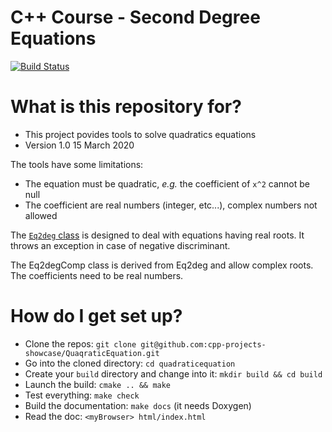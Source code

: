 C++ Course - Second Degree Equations
====================================

[![Build Status](https://travis-ci.com/cpp-projects-showcase/QuaqraticEquation.svg?branch=master)](https://travis-ci.com/cpp-projects-showcase/QuaqraticEquation)

# What is this repository for?
* This project povides tools to solve quadratics equations
* Version 1.0  15 March 2020

The tools have some limitations:
* The equation must be quadratic,
  _e.g._ the coefficient of `x^2` cannot be null
* The coefficient are real numbers (integer, etc...),
  complex numbers not allowed

The [`Eq2deg` class](Eq2deg.hpp) is designed to deal with equations having real roots.
It throws an exception in case of negative discriminant.
 
The Eq2degComp class is derived from Eq2deg and allow complex roots. The 
coefficients need to be real numbers.


# How do I get set up?

* Clone the repos: `git clone git@github.com:cpp-projects-showcase/QuaqraticEquation.git`
* Go into the cloned directory: `cd quadraticequation`
* Create your `build` directory and change into it: `mkdir build && cd build`
* Launch the build: `cmake .. && make`
* Test everything: `make check`
* Build the documentation: `make docs` (it needs Doxygen)
* Read the doc: `<myBrowser> html/index.html`


